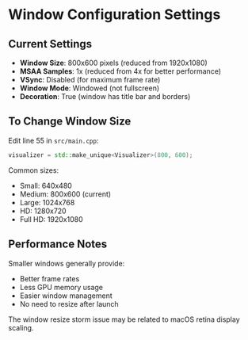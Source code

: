 # Window Configuration Settings

## Current Settings

- **Window Size**: 800x600 pixels (reduced from 1920x1080)
- **MSAA Samples**: 1x (reduced from 4x for better performance)
- **VSync**: Disabled (for maximum frame rate)
- **Window Mode**: Windowed (not fullscreen)
- **Decoration**: True (window has title bar and borders)

## To Change Window Size

Edit line 55 in `src/main.cpp`:
```cpp
visualizer = std::make_unique<Visualizer>(800, 600);
```

Common sizes:
- Small: 640x480
- Medium: 800x600 (current)
- Large: 1024x768
- HD: 1280x720
- Full HD: 1920x1080

## Performance Notes

Smaller windows generally provide:
- Better frame rates
- Less GPU memory usage
- Easier window management
- No need to resize after launch

The window resize storm issue may be related to macOS retina display scaling.